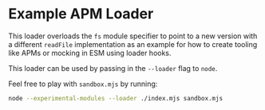 # Example APM Loader

This loader overloads the `fs` module specifier to point to a new version with a different `readFile` implementation as an example for how to create tooling like APMs or mocking in ESM using loader hooks.

This loader can be used by passing in the `--loader` flag to `node`.

Feel free to play with `sandbox.mjs` by running:

```sh
node --experimental-modules --loader ./index.mjs sandbox.mjs
```
